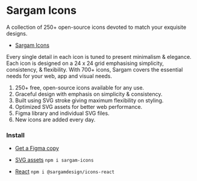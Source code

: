 # Sargam Icons
A collection of 250+ open-source icons devoted to match your exquisite designs.

- [Sargam Icons](https://sargamicons.com/)

Every single detail in each icon is tuned to present minimalism & elegance. Each icon is designed on a 24 x 24 grid emphasising simplicity, consistency, & flexibility. With 700+ icons, Sargam covers the essential needs for your web, app and visual needs.

1. 250+ free, open-source icons available for any use.
2. Graceful design with emphasis on simplicity & consistency.
3. Built using SVG stroke giving maximum flexibility on styling.
4. Optimized SVG assets for better web performance.
5. Figma library and individual SVG files.
6. New icons are added every day.


### Install
- [Get a Figma copy](https://www.figma.com/community/file/1152296792728333709)

- [SVG assets](https://www.npmjs.com/package/sargam-icons) `npm i sargam-icons`

- [React](https://www.npmjs.com/package/@sargamdesign/icons-react) `npm i @sargamdesign/icons-react`